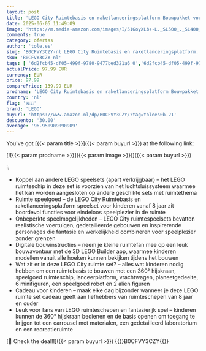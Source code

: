 ```yaml
---
layout: post
title: 'LEGO City Ruimtebasis en raketlanceringsplatform Bouwpakket voor Kinderen met Speelgoed Raket en Robot en Alien Figuren  Ruimte Cadeau voor Jongens en Meisjes vanaf 8 jaar 60434'
date: 2025-06-05 11:49:09
image: 'https://m.media-amazon.com/images/I/51GoyXLb+-L._SL500_._SL400_.jpg'
comments: true
category: ofertas
author: 'tole.es'
slug: 'B0CFVY3CZY-nl LEGO City Ruimtebasis en raketlanceringsplatform...'
sku: 'B0CFVY3CZY-nl'
tags: [ '6d2fcb45-df05-499f-9780-9477bed321a6_0','6d2fcb45-df05-499f-9780-9477bed321a6_501','6d2fcb45-df05-499f-9780-9477bed321a6_8801','Arborist Merchandising Root','Bouw- & constructiespeelgoed','Educatief speelgoed','Lego','Montessori','STEM','Self Service','Special Features Stores','Speelgoed & spellen','Speelgoedbouwsets','lego','🇳🇱', ]
actualPrice: 97.99 EUR
currency: EUR
price: 97.99
comparePrice: 139.99 EUR
prodname: 'LEGO City Ruimtebasis en raketlanceringsplatform Bouwpakket voor Kinderen met Speelgoed Raket en Robot en Alien Figuren  Ruimte Cadeau voor Jongens en Meisjes vanaf 8 jaar 60434'
country: 'nl'
flag: '🇳🇱'
brand: 'LEGO'
buyurl: 'https://www.amazon.nl/dp/B0CFVY3CZY/?tag=tolees0b-21'
descuento: '30.00'
average: '96.950909090909'
---
```


You've got [{{< param title >}}]({{< param buyurl >}}) at the following link:

[![{{< param prodname >}}]({{< param image >}})]({{< param buyurl >}})

ℹ️:

- Koppel aan andere LEGO speelsets (apart verkrijgbaar) – het LEGO ruimteschip in deze set is voorzien van het luchtsluissysteem waarmee het kan worden aangesloten op andere geschikte sets met ruimtethema
- Ruimte speelgoed – de LEGO City Ruimtebasis en raketlanceringsplatform speelset voor kinderen vanaf 8 jaar zit boordevol functies voor eindeloos speelplezier in de ruimte
- Onbeperkte speelmogelijkheden – LEGO City ruimtespeelsets bevatten realistische voertuigen, gedetailleerde gebouwen en inspirerende personages die fantasie en werkelijkheid combineren voor speelplezier zonder grenzen
- Digitale bouwinstructies – neem je kleine ruimtefan mee op een leuk bouwavontuur met de 3D LEGO Builder app, waarmee kinderen modellen vanuit alle hoeken kunnen bekijken tijdens het bouwen
- Wat zit er in deze LEGO City ruimte set? – alles wat kinderen nodig hebben om een ruimtebasis te bouwen met een 360° hijskraan, speelgoed ruimteschip, lanceerplatform, vrachtwagen, planeetgedeelte, 6 minifiguren, een speelgoed robot en 2 alien figuren
- Cadeau voor kinderen – maak elke dag bijzonder wanneer je deze LEGO ruimte set cadeau geeft aan liefhebbers van ruimteschepen van 8 jaar en ouder
- Leuk voor fans van LEGO ruimteschepen en fantasierijk spel – kinderen kunnen de 360° hijskraan bedienen en de basis openen om toegang te krijgen tot een carrousel met materialen, een gedetailleerd laboratorium en een recreatieruimte

[🛒 Check the deal!!]({{< param buyurl >}})
{{<world>}}B0CFVY3CZY{{</world>}}
